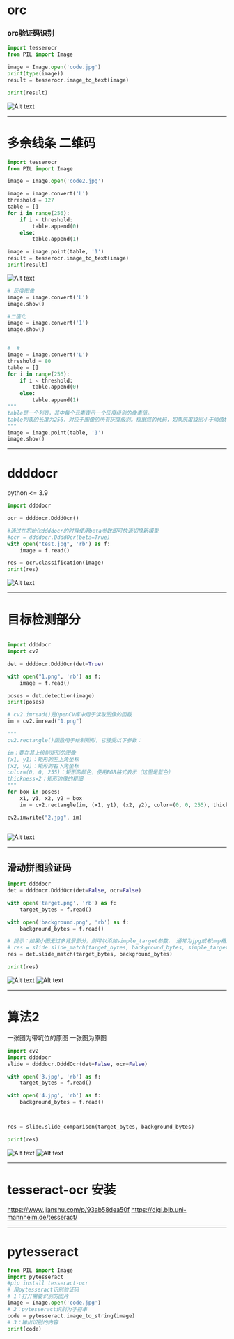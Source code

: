 # orc

### orc验证码识别

```python
import tesserocr
from PIL import Image

image = Image.open('code.jpg')
print(type(image))
result = tesserocr.image_to_text(image)

print(result)


```

![Alt text](code.jpg)

---

# 多余线条 二维码

```python
import tesserocr
from PIL import Image

image = Image.open('code2.jpg')

image = image.convert('L')
threshold = 127
table = []
for i in range(256):
    if i < threshold:
        table.append(0)
    else:
        table.append(1)

image = image.point(table, '1')
result = tesserocr.image_to_text(image)
print(result)

```

![Alt text](code2.jpg)

```python
# 灰度图像
image = image.convert('L')
image.show()

#二值化
image = image.convert('1')
image.show()


#  #
image = image.convert('L')
threshold = 80
table = []
for i in range(256):
    if i < threshold:
        table.append(0)
    else:
        table.append(1)
"""
table是一个列表，其中每个元素表示一个灰度级别的像素值。
table列表的长度为256，对应于图像的所有灰度级别。根据您的代码，如果灰度级别小于阈值threshold，则将其映射为0；否则，将其映射为1。
"""
image = image.point(table, '1')
image.show()
```

---

# ddddocr
python <= 3.9

```python
import ddddocr

ocr = ddddocr.DdddOcr()

#通过在初始化ddddocr的时候使用beta参数即可快速切换新模型
#ocr = ddddocr.DdddOcr(beta=True)
with open("test.jpg", 'rb') as f:
    image = f.read()

res = ocr.classification(image)
print(res)

```

![Alt text](image.png)

---
#  目标检测部分

```python

import ddddocr
import cv2

det = ddddocr.DdddOcr(det=True)

with open("1.png", 'rb') as f:
    image = f.read()

poses = det.detection(image)
print(poses)

# cv2.imread()是OpenCV库中用于读取图像的函数
im = cv2.imread("1.png")

"""
cv2.rectangle()函数用于绘制矩形，它接受以下参数：

im：要在其上绘制矩形的图像
(x1, y1)：矩形的左上角坐标
(x2, y2)：矩形的右下角坐标
color=(0, 0, 255)：矩形的颜色，使用BGR格式表示（这里是蓝色）
thickness=2：矩形边缘的粗细
"""
for box in poses:
    x1, y1, x2, y2 = box
    im = cv2.rectangle(im, (x1, y1), (x2, y2), color=(0, 0, 255), thickness=2)

cv2.imwrite("2.jpg", im)
    
```
![Alt text](1.png)


---

## 滑动拼图验证码


```python
import ddddocr
det = ddddocr.DdddOcr(det=False, ocr=False)

with open('target.png', 'rb') as f:
    target_bytes = f.read()

with open('background.png', 'rb') as f:
    background_bytes = f.read()

# 提示：如果小图无过多背景部分，则可以添加simple_target参数， 通常为jpg或者bmp格式的图片
# res = slide.slide_match(target_bytes, background_bytes, simple_target=True)
res = det.slide_match(target_bytes, background_bytes)

print(res)


```

![Alt text](target.png) 
![Alt text](background.png)

---
# 算法2
一张图为带坑位的原图
一张图为原图
```python
import cv2
import ddddocr
slide = ddddocr.DdddOcr(det=False, ocr=False)

with open('3.jpg', 'rb') as f:
    target_bytes = f.read()

with open('4.jpg', 'rb') as f:
    background_bytes = f.read()



res = slide.slide_comparison(target_bytes, background_bytes)

print(res)

```
![Alt text](3.jpg) 
![Alt text](4.jpg)

---
# tesseract-ocr 安装
https://www.jianshu.com/p/93ab58dea50f
https://digi.bib.uni-mannheim.de/tesseract/

---

# pytesseract

```python
from PIL import Image
import pytesseract
#pip install tesseract-ocr
# 用pytesseract识别验证码
# 1：打开需要识别的图片
image = Image.open('code.jpg')
# 2：pytesseract识别为字符串
code = pytesseract.image_to_string(image)
# 3：输出识别的内容
print(code)

```
